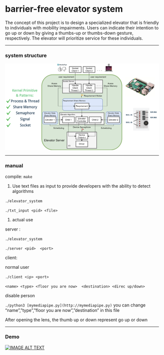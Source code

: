 # barrier-free elevator system

The concept of this project is to design a specialized elevator that is friendly to individuals with mobility impairments. Users can indicate their intention to go up or down by giving a thumbs-up or thumbs-down gesture, respectively. The elevator will prioritize service for these individuals.

---

### system structure

![截圖 2024-06-08 下午4.02.13.png](https://github.com/randy2332/barrier-free-elevator-system/blob/main/systemstructure.png)

---

### manual

compile:  `make` 

1. Use text files as input to provide developers with the ability to detect algorithms

`./elevator_system` 

`./txt_input <pid> <file>`

1. actual use

server :

`./elevator_system` 

`./server <pid>  <port>`

client:

normal user

`./client <ip> <port>`

`<name> <type> <floor you are now>  <destination> <direc up/down>`

disable person

`./python3 [mymediapipe.py](http://mymediapipe.py)`  you can change “name”,”type”,”floor you are now”,”destination” in this file 

After opening the lens, the thumb up or down represent go up or down

---

### Demo
[![IMAGE ALT TEXT](https://github.com/randy2332/barrier-free-elevator-system/blob/main/videopic.png)](https://drive.google.com/file/d/13yl_2hEAa3cj4BzRLwg5BLtDgNS-B7fm/view?usp=sharing)
